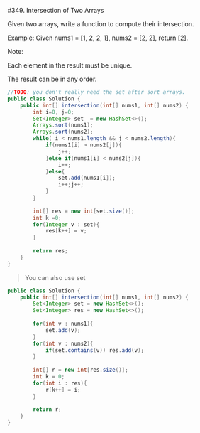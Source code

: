 #349. Intersection of Two Arrays

Given two arrays, write a function to compute their intersection.

Example:
Given nums1 = [1, 2, 2, 1], nums2 = [2, 2], return [2].

Note:

Each element in the result must be unique.

The result can be in any order.


```java
//TODO: you don't really need the set after sort arrays.
public class Solution {
    public int[] intersection(int[] nums1, int[] nums2) {
        int i=0, j=0;
        Set<Integer> set  = new HashSet<>();
        Arrays.sort(nums1);
        Arrays.sort(nums2);
        while( i < nums1.length && j < nums2.length){
            if(nums1[i] > nums2[j]){
                j++;
            }else if(nums1[i] < nums2[j]){
                i++;
            }else{
                set.add(nums1[i]);
                i++;j++;
            }
        }
        
        int[] res = new int[set.size()];
        int k =0;
        for(Integer v : set){
            res[k++] = v;
        }
        
        return res;
    }
}
```

> You can also use set

```java
public class Solution {
    public int[] intersection(int[] nums1, int[] nums2) {
        Set<Integer> set = new HashSet<>();
        Set<Integer> res = new HashSet<>();
        
        for(int v : nums1){
            set.add(v);
        }
        for(int v : nums2){
            if(set.contains(v)) res.add(v);    
        }
        
        int[] r = new int[res.size()];
        int k = 0;
        for(int i : res){
            r[k++] = i;
        }
        
        return r;
    }
}
```